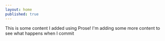```yaml
---
layout: home
published: true
---
```

This is some content I added using Prose!  I'm adding some more content to see what happens when I commit